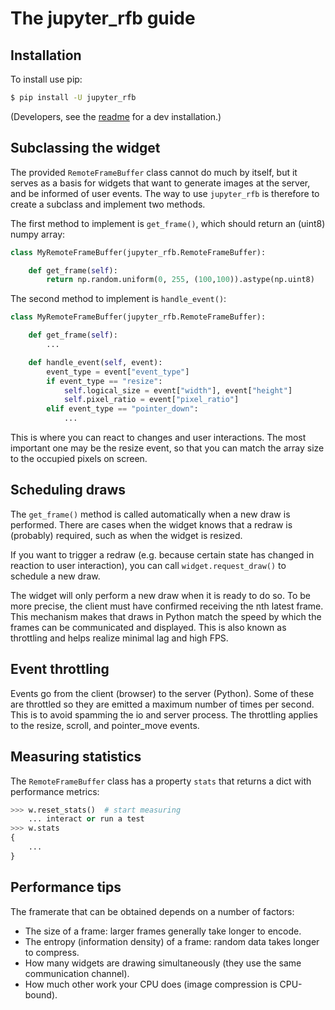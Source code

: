 # The jupyter_rfb guide


## Installation

To install use pip:
```bash
$ pip install -U jupyter_rfb
```

(Developers, see the [readme](https://github.com/vispy/jupyter_rfb) for a dev installation.)


## Subclassing the widget

The provided `RemoteFrameBuffer` class cannot do much by itself, but it serves as
a basis for widgets that want to generate images at the server, and be informed
of user events. The way to use `jupyter_rfb` is therefore to create a subclass
and implement two methods.

The first method to implement is `get_frame()`, which should return an (uint8) numpy array:
```py
class MyRemoteFrameBuffer(jupyter_rfb.RemoteFrameBuffer):

    def get_frame(self):
        return np.random.uniform(0, 255, (100,100)).astype(np.uint8)

```

The second method to implement is `handle_event()`:
```py
class MyRemoteFrameBuffer(jupyter_rfb.RemoteFrameBuffer):

    def get_frame(self):
        ...

    def handle_event(self, event):
        event_type = event["event_type"]
        if event_type == "resize":
            self.logical_size = event["width"], event["height"]
            self.pixel_ratio = event["pixel_ratio"]
        elif event_type == "pointer_down":
            ...
```

This is where you can react to changes and user interactions. The most
important one may be the resize event, so that you can match the array
size to the occupied pixels on screen.


## Scheduling draws

The `get_frame()` method is called automatically when a new draw is
performed. There are cases when the widget knows that a redraw is
(probably) required, such as when the widget is resized.

If you want to trigger a redraw (e.g. because certain state has
changed in reaction to user interaction), you can call
`widget.request_draw()` to schedule a new draw.

The widget will only perform a new draw when it is ready to do so. To
be more precise, the client must have confirmed receiving the nth latest frame.
This mechanism makes that draws in Python match the speed by which
the frames can be communicated and displayed. This is also known as
throttling and helps realize minimal lag and high FPS.


## Event throttling

Events go from the client (browser) to the server (Python). Some of
these are throttled so they are emitted a maximum number of times per
second. This is to avoid spamming the io and server process. The
throttling applies to the resize, scroll, and pointer_move events.


## Measuring statistics

The `RemoteFrameBuffer` class has a property `stats` that returns a dict
with performance metrics:
```py
>>> w.reset_stats()  # start measuring
    ... interact or run a test
>>> w.stats
{
    ...
}
```


## Performance tips

The framerate that can be obtained depends on a number of factors:

* The size of a frame: larger frames generally take longer to encode.
* The entropy (information density) of a frame: random data takes longer to compress.
* How many widgets are drawing simultaneously (they use the same communication channel).
* How much other work your CPU does (image compression is CPU-bound).
